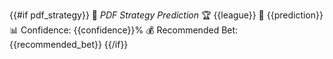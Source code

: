 {{#if pdf_strategy}}
📘 *PDF Strategy Prediction*
🏆 {{league}} 
🔮 {{prediction}} 
📊 Confidence: {{confidence}}%
💰 Recommended Bet: {{recommended_bet}}
{{/if}}
